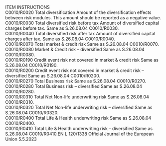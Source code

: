  
ITEM  INSTRUCTIONS  
C0010/R0020  Total diversification  Amount of the diversification effects between risk modules. 
This amount should be reported as a negative value.  
C0010/R0030  Total diversified risk 
before tax  Amount of diversified capital charges before tax. 
Same as S.26.08.04 C0010/R0030.  
C0010/R0040  Total diversified risk after 
tax  Amount of diversified capital charges after tax. 
Same as S.26.08.04 C0010/R0040.  
C0010/R0070  Total market & credit 
risk  Same as S.26.08.04 C0010/R0070.  
C0010/R0080  Market & Credit risk – 
diversified  Same as S.26.08.04 C0010/R0080.  
C0010/R0190  Credit event risk not 
covered in market & 
credit risk  Same as S.26.08.04 C0010/R0190.  
C0010/R0200  Credit event risk not 
covered in market & 
credit risk – diversified  Same as S.26.08.04 C0010/R0200.  
C0010/R0270  Total Business risk  Same as S.26.08.04 C0010/R0270.  
C0010/R0280  Total Business risk – 
diversified  Same as S.26.08.04 C0010/R0280.  
C0010/R0310  Total Net Non-life 
underwriting risk  Same as S.26.08.04 C0010/R0310.  
C0010/R0320  Total Net Non-life 
underwriting risk – 
diversified  Same as S.26.08.04 C0010/R0320.  
C0010/R0400  Total Life & Health 
underwriting risk  Same as S.26.08.04 C0010/R0400.  
C0010/R0410  Total Life & Health 
underwriting risk – 
diversified  Same as S.26.08.04 C0010/R0410.EN  L 120/1338 Official Journal of the European Union 5.5.2023